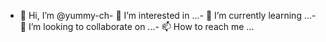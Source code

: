 - 👋 Hi, I’m @yummy-ch- 👀 I’m interested in ...- 🌱 I’m currently learning ...- 💞️ I’m looking to collaborate on ...- 📫 How to reach me ...<!---yummy-ch/yummy-ch is a ✨ special ✨ repository because its `README.md` (this file) appears on your GitHub profile.You can click the Preview link to take a look at your changes.--->
